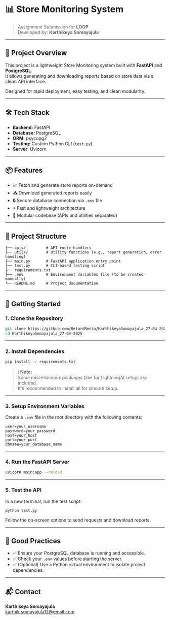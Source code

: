 # 📊 Store Monitoring System

> Assignment Submission for **LOOP**  
> Developed by: **Karthikeya Somayajula**

---

## 🚀 Project Overview

This project is a lightweight Store Monitoring system built with **FastAPI** and **PostgreSQL**.  
It allows generating and downloading reports based on store data via a clean API interface.

Designed for rapid deployment, easy testing, and clean modularity.

---

## 🛠️ Tech Stack

- **Backend:** FastAPI
- **Database:** PostgreSQL
- **ORM:** psycopg2
- **Testing:** Custom Python CLI (`test.py`)
- **Server:** Uvicorn

---

## 📦 Features

- 📈 Fetch and generate store reports on-demand
- 📥 Download generated reports easily
- 🔒 Secure database connection via `.env` file
- ⚡ Fast and lightweight architecture
- 🧩 Modular codebase (APIs and utilities separated)

---

## 📂 Project Structure

```
├── apis/         # API route handlers
├── utils/        # Utility functions (e.g., report generation, error handling)
├── main.py       # FastAPI application entry point
├── test.py       # CLI-based testing script
├── requirements.txt
├── .env          # Environment variables file (to be created manually)
└── README.md     # Project documentation
```

---

## 🏁 Getting Started

### 1. Clone the Repository

```bash
git clone https://github.com/RetardRento/KarthikeyaSomayajula_27-04-2025
cd KarthikeyaSomayajula_27-04-2025
```

---

### 2. Install Dependencies

```bash
pip install -r requirements.txt
```

> ℹ️ **Note:**  
> Some miscellaneous packages (like for LightningAI setup) are included.  
> It's recommended to install all for smooth setup.

---

### 3. Setup Environment Variables

Create a `.env` file in the root directory with the following contents:

```env
user=your_username
password=your_password
host=your_host
port=your_port
dbname=your_database_name
```

---

### 4. Run the FastAPI Server

```bash
uvicorn main:app --reload
```

---

### 5. Test the API

In a new terminal, run the test script:

```bash
python test.py
```

Follow the on-screen options to send requests and download reports.

---

## 🧹 Good Practices

- ✅ Ensure your PostgreSQL database is running and accessible.
- ✅ Check your `.env` values before starting the server.
- ✅ (Optional) Use a Python virtual environment to isolate project dependencies.

---

## 📬 Contact

**Karthikeya Somayajula**  
karthik.somayajula12@gmail.com


